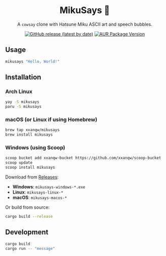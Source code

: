 <div align=center>

# MikuSays 🎤

A `cowsay` clone with Hatsune Miku ASCII art and speech bubbles.  

[![GitHub release (latest by date)](https://img.shields.io/github/v/release/xxanqw/mikusays?style=for-the-badge)](https://github.com/xxanqw/mikusays/releases/latest)
[![AUR Package Version](https://img.shields.io/aur/version/mikusays?style=for-the-badge)](https://aur.archlinux.org/packages/mikusays)

</div>

## Usage

```bash
mikusays "Hello, World!"
```

## Installation

### Arch Linux
```bash
yay -S mikusays
paru -S mikusays
```

### macOS (or Linux if using Homebrew)
```bash
brew tap xxanqw/mikusays
brew install mikusays
```

### Windows (using Scoop)
```bash
scoop bucket add xxanqw-bucket https://github.com/xxanqw/scoop-bucket
scoop update
scoop install mikusays
```

Download from [Releases](https://github.com/xxanqw/mikusays/releases):

- **Windows**: `mikusays-windows-*.exe`
- **Linux**: `mikusays-linux-*` 
- **macOS**: `mikusays-macos-*`

Or build from source:
```bash
cargo build --release
```

## Development

```bash
cargo build
cargo run -- "message"
```
